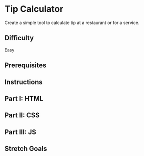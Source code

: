 # Tip Calculator

Create a simple tool to calculate tip at a restaurant or for a service.

## Difficulty
Easy

## Prerequisites

## Instructions

## Part I: HTML

## Part II: CSS

## Part III: JS

## Stretch Goals
